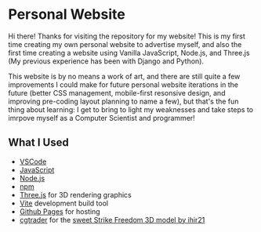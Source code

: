 # Personal Website

Hi there! Thanks for visiting the repository for my website! This is my first time creating my own personal website to advertise myself, and also the first time creating a website using Vanilla JavaScript, Node.js, and Three.js (My previous experience has been with Django and Python).

This website is by no means a work of art, and there are still quite a few improvements I could make for future personal website iterations in the future (better CSS management, mobile-first resonsive design, and improving pre-coding layout planning to name a few), but that's the fun thing about learning: I get to bring to light my weaknesses and take steps to imrpove myself as a Computer Scientist and programmer!

## What I Used
  - [VSCode](https://code.visualstudio.com/)
  - [JavaScript](https://www.javascript.com/)
  - [Node.js](https://nodejs.org/en/)
  - [npm](https://www.npmjs.com/)
  - [Three.js](https://threejs.org/) for 3D rendering graphics
  - [Vite](https://vitejs.dev/) development build tool
  - [Github Pages](https://pages.github.com/) for hosting
  - [cgtrader](https://www.cgtrader.com/) for the [sweet Strike Freedom 3D model by ihir21](https://www.cgtrader.com/3d-models/character/fantasy-character/strike-gundam-f8fde538-914a-46ce-8f2b-526beb455be4) 